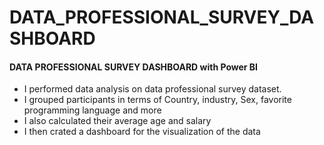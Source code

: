 # DATA_PROFESSIONAL_SURVEY_DASHBOARD

#### DATA PROFESSIONAL SURVEY DASHBOARD with Power BI

- I performed data analysis on data professional survey dataset. 
- I grouped participants in terms of Country, industry, Sex, favorite programming language and more
- I also calculated their average age and salary
- I then crated a dashboard for the visualization of the data
